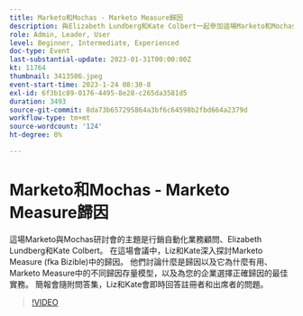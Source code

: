 ```yaml
---
title: Marketo和Mochas - Marketo Measure歸因
description: 與Elizabeth Lundberg和Kate Colbert一起參加這場Marketo和Mochas研討會，探索Marketo Measure中的歸因，包括股票模型、選擇正確模型的最佳作法，以及增強行銷洞察力的即時問答。
role: Admin, Leader, User
level: Beginner, Intermediate, Experienced
doc-type: Event
last-substantial-update: 2023-01-31T00:00:00Z
kt: 11764
thumbnail: 3413506.jpeg
event-start-time: 2023-1-24 08:30-8
exl-id: 6f3b1c89-0176-4495-8e28-c265da3581d5
duration: 3493
source-git-commit: 8da73b657295864a3bf6c64598b2fbd664a2379d
workflow-type: tm+mt
source-wordcount: '124'
ht-degree: 0%

---
```


# Marketo和Mochas - Marketo Measure歸因

這場Marketo與Mochas研討會的主題是行銷自動化業務顧問、Elizabeth Lundberg和Kate Colbert。 在這場會議中，Liz和Kate深入探討Marketo Measure (fka Bizible)中的歸因。 他們討論什麼是歸因以及它為什麼有用、Marketo Measure中的不同歸因存量模型，以及為您的企業選擇正確歸因的最佳實務。 簡報會隨附問答集，Liz和Kate會即時回答註冊者和出席者的問題。

>[!VIDEO](https://video.tv.adobe.com/v/3413506/?quality=12&learn=on)
